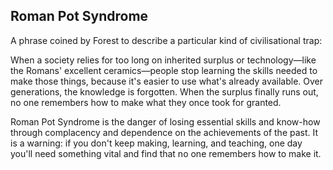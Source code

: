 ## Roman Pot Syndrome

A phrase coined by Forest to describe a particular kind of civilisational trap:

When a society relies for too long on inherited surplus or technology—like the Romans' excellent ceramics—people stop learning the skills needed to make those things, because it's easier to use what's already available. Over generations, the knowledge is forgotten. When the surplus finally runs out, no one remembers how to make what they once took for granted.

Roman Pot Syndrome is the danger of losing essential skills and know-how through complacency and dependence on the achievements of the past. It is a warning: if you don't keep making, learning, and teaching, one day you'll need something vital and find that no one remembers how to make it.
